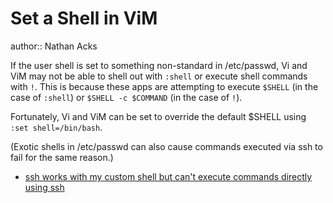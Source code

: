 # Set a Shell in ViM

author:: Nathan Acks

If the user shell is set to something non-standard in /etc/passwd, Vi and ViM may not be able to shell out with `:shell` or execute shell commands with `!`. This is because these apps are attempting to execute `$SHELL` (in the case of `:shell`) or `$SHELL -c $COMMAND` (in the case of `!`).

Fortunately, Vi and ViM can be set to override the default $SHELL using `:set shell=/bin/bash`.

(Exotic shells in /etc/passwd can also cause commands executed via ssh to fail for the same reason.)

* [ssh works with my custom shell but can't execute commands directly using ssh](https://stackoverflow.com/questions/52604245/ssh-works-with-my-custom-shell-but-cant-execute-commands-directly-using-ssh)
